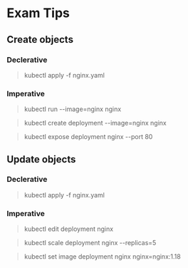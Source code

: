 # **Exam Tips**

## Create objects

### Declerative
> kubectl apply -f nginx.yaml

### Imperative

> kubectl run --image=nginx nginx

> kubectl create deployment --image=nginx nginx

> kubectl expose deployment nginx --port 80

## Update objects

### Declerative

> kubectl apply -f nginx.yaml

### Imperative

> kubectl edit deployment nginx

> kubectl scale deployment nginx --replicas=5

> kubectl set image deployment nginx nginx=nginx:1.18